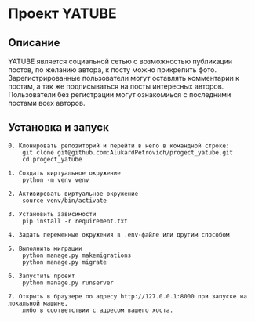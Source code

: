 
# Проект YATUBE

## Описание

YATUBE является социальной сетью с возможностью публикации постов, по желанию автора, к посту можно прикрепить фото.
Зарегистрированные пользователи могут оставлять комментарии к постам, а так же подписываться на посты интересных авторов.
Пользователи без регистрации могут ознакомиься с последними постами всех авторов.

## Установка и запуск
    0. Клонировать репозиторий и перейти в него в командной строке:
        git clone git@github.com:AlukardPetrovich/progect_yatube.git
        cd progect_yatube

    1. Создать виртуальное окружение
        python -m venv venv

    2. Активировать виртуальное окружение
        source venv/bin/activate

    3. Установить зависимости
        pip install -r requirement.txt

    4. Задать переменные окружения в .env-файле или другим способом 

    5. Выполнить миграции
        python manage.py makemigrations
        python manage.py migrate

    6. Запустить проект
        python manage.py runserver 

    7. Открыть в браузере по адресу http://127.0.0.1:8000 при запуске на локальной машине,
        либо в соответствии с адресом вашего хоста.
